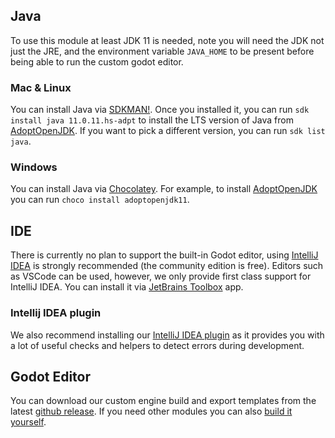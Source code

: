 ## Java
To use this module at least JDK 11 is needed, note you will need the JDK not just the JRE, and the environment variable `JAVA_HOME` to be present before being able to run the custom godot editor.

### Mac & Linux
You can install Java via [SDKMAN!](https://sdkman.io/). Once you installed it, you can run `sdk install java 11.0.11.hs-adpt` to install the LTS version of Java from [AdoptOpenJDK](https://adoptopenjdk.net/). If you want to pick a different version, you can run `sdk list java`.

### Windows
You can install Java via [Chocolatey](https://community.chocolatey.org/). For example, to install [AdoptOpenJDK](https://adoptopenjdk.net/) you can run `choco install adoptopenjdk11`.

## IDE
There is currently no plan to support the built-in Godot editor, using [IntelliJ IDEA](https://jetbrains.com/idea) is strongly recommended (the community edition is free). Editors such as VSCode can be used, however, we only provide first class support for IntelliJ IDEA. You can install it via [JetBrains Toolbox](https://www.jetbrains.com/toolbox-app/) app.

### Intellij IDEA plugin
We also recommend installing our [IntelliJ IDEA plugin](https://plugins.jetbrains.com/plugin/16505-godot-jvm) as it provides you with a lot of useful checks and helpers to detect errors during development.

## Godot Editor
You can download our custom engine build and export templates from the latest [github release](https://github.com/utopia-rise/godot-kotlin-jvm/releases). If you need other modules you can also [build it yourself](../contribution/setup.md).
